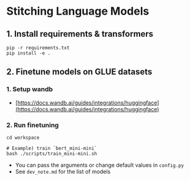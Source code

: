 # Stitching Language Models

## 1. Install requirements & transformers
```
pip -r requirements.txt
pip install -e .
```

## 2. Finetune models on GLUE datasets
### 1. Setup wandb
* [https://docs.wandb.ai/guides/integrations/huggingface](https://docs.wandb.ai/guides/integrations/huggingface)

### 2. Run finetuning
```
cd workspace

# Example) train `bert_mini-mini`
bash ./scripts/train_mini-mini.sh
```

* You can pass the arguments or change default values in `config.py` 
* See `dev_note.md` for the list of models
